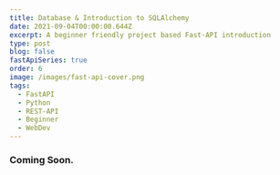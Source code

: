 ```yaml
---
title: Database & Introduction to SQLAlchemy
date: 2021-09-04T00:00:00.644Z
excerpt: A beginner friendly project based Fast-API introduction
type: post
blog: false
fastApiSeries: true
order: 6
image: /images/fast-api-cover.png
tags:
  - FastAPI
  - Python
  - REST-API
  - Beginner
  - WebDev
---
```


### Coming Soon.
